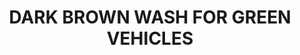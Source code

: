 ---
title: "DARK BROWN WASH FOR GREEN VEHICLES"
price: "TBA"
desc: "Opis nije dostupan"
img_path: "/assets/img/A.MIG-1005.jpg"
brand: AMMO
available: true
cat: "weathering"
subcat: "ENAMEL WASHES (35 mL)"
subsubcat: "SS"
---